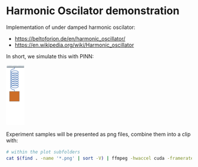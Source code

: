 # Harmonic Oscilator demonstration

Implementation of under damped harmonic oscilator:
- https://beltoforion.de/en/harmonic_oscillator/
- https://en.wikipedia.org/wiki/Harmonic_oscillator

In short, we simulate this with PINN:

<img src="Damped_spring.gif" width="50">

Experiment samples will be presented as png files, combine them into a clip with:

``` bash 
# within the plot subfolders
cat $(find . -name '*.png' | sort -V) | ffmpeg -hwaccel cuda -framerate 60 -i - -c:v libx264 -pix_fmt yuv420p out.mp4
```

